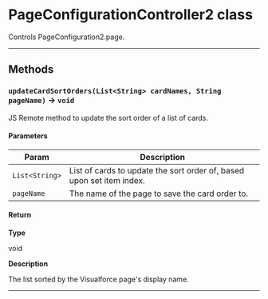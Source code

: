 # PageConfigurationController2 class

Controls PageConfiguration2.page.

---
## Methods
### `updateCardSortOrders(List<String> cardNames, String pageName)` → `void`

JS Remote method to update the sort order of a list of cards.

#### Parameters
|Param|Description|
|-----|-----------|
|`List<String>` |  List of cards to update the sort order of, based upon set item index. |
|`pageName` |  The name of the page to save the card order to. |

#### Return

**Type**

void

**Description**

The list sorted by the Visualforce page's display name.

---
